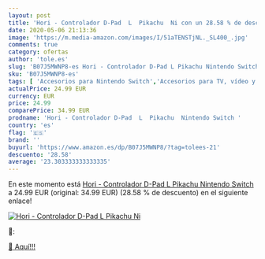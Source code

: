 ```yaml
---
layout: post
title: 'Hori - Controlador D-Pad  L  Pikachu  Ni con un 28.58 % de descuento'
date: 2020-05-06 21:13:36
image: 'https://m.media-amazon.com/images/I/51aTENSTjNL._SL400_.jpg'
comments: true
category: ofertas
author: 'tole.es'
slug: 'B07J5MWNP8-es Hori - Controlador D-Pad L Pikachu Nintendo Switch'
sku: 'B07J5MWNP8-es'
tags: [ 'Accesorios para Nintendo Switch','Accesorios para TV, vídeo y home cinema','Almacenamiento de datos','Almacenamiento de datos externo','Conversores de vídeo','Electrónica','Hardware y juegos para Nintendo Switch','Informática','Memoria para Nintendo Switch','TV, vídeo y home cinema','Tarjetas de memoria','Tarjetas microSD','Videojuegos','nintendo', ]
actualPrice: 24.99 EUR
currency: EUR
price: 24.99
comparePrice: 34.99 EUR
prodname: 'Hori - Controlador D-Pad  L  Pikachu  Nintendo Switch '
country: 'es'
flag: '🇪🇸'
brand: ''
buyurl: 'https://www.amazon.es/dp/B07J5MWNP8/?tag=tolees-21'
descuento: '28.58'
average: '23.303333333333335'
---
```


En este momento está [Hori - Controlador D-Pad  L  Pikachu  Nintendo Switch ](https://www.amazon.es/dp/B07J5MWNP8/?tag=tolees-21) a 24.99 EUR (original: 34.99 EUR) (28.58 %  de descuento) en el siguiente enlace!

[![Hori - Controlador D-Pad  L  Pikachu  Ni](https://m.media-amazon.com/images/I/51aTENSTjNL._SL400_.jpg)](https://www.amazon.es/dp/B07J5MWNP8/?tag=tolees-21)

🔎:


[🛒 Aquí!!!](https://www.amazon.es/dp/B07J5MWNP8/?tag=tolees-21)
